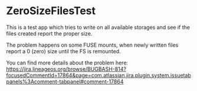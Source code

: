 # ZeroSizeFilesTest

This is a test app which tries to write on all available storages and see if the files created report the proper size.

The problem happens on some FUSE mounts, when newly written files report a 0 (zero) size until the FS is remounted.

You can find more details about the problem here: https://jira.lineageos.org/browse/BUGBASH-814?focusedCommentId=17864&page=com.atlassian.jira.plugin.system.issuetabpanels%3Acomment-tabpanel#comment-17864
